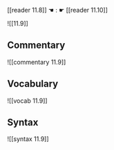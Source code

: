 [[reader 11.8]] ☚ : ☛ [[reader 11.10]]

![[11.9]]

## Commentary

![[commentary 11.9]]

## Vocabulary

![[vocab 11.9]]

## Syntax

![[syntax 11.9]]

